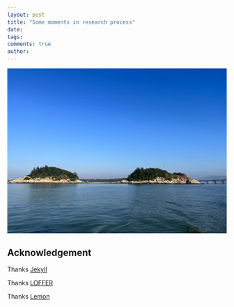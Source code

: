 ```yaml
---
layout: post
title: "Some moments in research process"
date:  
tags:
comments: true
author: 
---
```


<!-- more -->



![PicGo](https://raw.githubusercontent.com/WeiminQi/WeiminQi.github.io/master/images/j1.jpg)



## Acknowledgement 

Thanks [Jekyll](https://www.jekyll.com.cn/) 

Thanks [LOFFER ](https://fromendworld.github.io/LOFFER/document/)

Thanks [Lemon](https://lemonchann.github.io/blog/)

